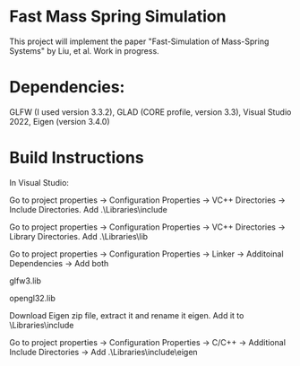 # Fast Mass Spring Simulation

This project will implement the paper "Fast-Simulation of Mass-Spring Systems" by Liu, et al. Work in progress. 

# Dependencies: 
GLFW (I used version 3.3.2), GLAD (CORE profile, version 3.3), Visual Studio 2022, Eigen (version 3.4.0)

# Build Instructions
In Visual Studio:

Go to project properties -> Configuration Properties -> VC++ Directories -> Include Directories. Add .\Libraries\include

Go to project properties -> Configuration Properties -> VC++ Directories -> Library Directories. Add .\Libraries\lib

Go to project properties -> Configuration Properties -> Linker -> Additoinal Dependencies -> Add both

glfw3.lib

opengl32.lib

Download Eigen zip file, extract it and rename it eigen. Add it to \Libraries\include

Go to project properties -> Configuration Properties -> C/C++ -> Additional Include Directories -> Add .\Libraries\include\eigen
